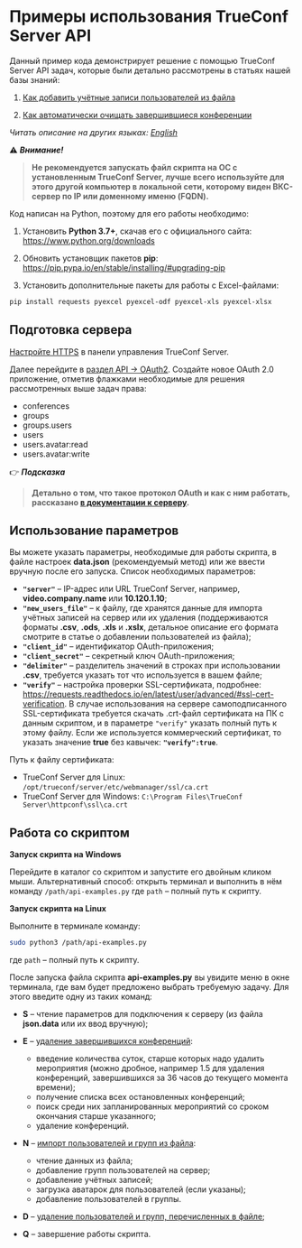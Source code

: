 # Примеры использования TrueConf Server API

Данный пример кода демонстрирует решение с помощью TrueConf Server API задач, которые были детально рассмотрены в статьях нашей базы знаний:

1. [Как добавить учётные записи пользователей из файла](https://trueconf.ru/blog/baza-znaniy/kak-dobavit-uchyotnye-zapisi-polzovatelej-iz-fajla.html)

1. [Как автоматически очищать завершившиеся конференции](https://trueconf.ru/blog/baza-znaniy/kak-avtomaticheski-ochishhat-zavershivshiesya-konferenczii.html)

*Читать описание на других языках: [English](README.md)*

:warning: ***Внимание!***
> **Не рекомендуется запускать файл скрипта на ОС с установленным TrueConf Server, лучше всего используйте для этого другой компьютер в локальной сети, которому виден ВКС-сервер по IP или доменному именю (FQDN).**

Код написан на Python, поэтому для его работы необходимо:

1. Установить **Python 3.7+**, скачав его с официального сайта: https://www.python.org/downloads 

1. Обновить установщик пакетов **pip**: https://pip.pypa.io/en/stable/installing/#upgrading-pip 

1. Установить дополнительные пакеты для работы с Excel-файлами:

```bash
pip install requests pyexcel pyexcel-odf pyexcel-xls pyexcel-xlsx
```

## Подготовка сервера

[Настройте HTTPS](https://trueconf.ru/blog/baza-znaniy/kak-nastroit-webrtc-konferentsii-v-chrome.html#_HTTPS) в панели управления TrueConf Server.

Далее перейдите в [раздел API → OAuth2](https://docs.trueconf.com/server/admin/web-config#oauth2). Создайте новое OAuth 2.0 приложение, отметив флажками необходимые для решения рассмотренных выше задач права:

- conferences
- groups
- groups.users
- users
- users.avatar:read
- users.avatar:write

:point_right: ***Подсказка***
> **Детально о том, что такое протокол OAuth и как с ним работать, рассказано [в документации к серверу](https://docs.trueconf.com/server/admin/web-config#oauth2).**

## Использование параметров

Вы можете указать параметры, необходимые для работы скрипта, в файле настроек **data.json** (рекомендуемый метод) или же ввести вручную после его запуска. Список необходимых параметров:

- **`"server"`** – IP-адрес или URL TrueConf Server, например, **video.company.name** или **10.120.1.10**;
- **`"new_users_file"`** – к файлу, где хранятся данные для импорта учётных записей на сервер или их удаления (поддерживаются форматы **.csv**, **.ods**, **.xls** и **.xslx**, детальное описание его формата смотрите в статье о добавлении пользователей из файла);
- **`"client_id"`** – идентификатор OAuth-приложения;
- **`"client_secret"`** – секретный ключ OAuth-приложения;
- **`"delimiter"`** – разделитель значений в строках при использовании **.csv**, требуется указать тот что используется в вашем файле;
- **`"verify"`** – настройка проверки SSL-сертификата, подробнее: https://requests.readthedocs.io/en/latest/user/advanced/#ssl-cert-verification. В случае использования на сервере самоподписанного SSL-сертификата требуется скачать .crt-файл сертификата на ПК с данным скриптом, и в параметре `"verify"` указать полный путь к этому файлу. Если же используется коммерческий сертификат, то указать значение **true** без кавычек: **`"verify":true`**.

Путь к файлу сертификата:
- TrueConf Server для Linux: `/opt/trueconf/server/etc/webmanager/ssl/ca.crt`
- TrueConf Server для Windows: `C:\Program Files\TrueConf Server\httpconf\ssl\ca.crt`

## Работа со скриптом

**Запуск скрипта на Windows**

Перейдите в каталог со скриптом и запустите его двойным кликом мыши. Альтернативный способ: открыть терминал и выполнить в нём команду `/path/api-examples.py` где `path` – полный путь к скрипту.

**Запуск скрипта на Linux**

Выполните в терминале команду:

```bash
sudo python3 /path/api-examples.py
```

где `path` – полный путь к скрипту.

После запуска файла скрипта **api-examples.py** вы увидите меню в окне терминала, где вам будет предложено выбрать требуемую задачу. Для этого введите одну из таких команд:

- **S** – чтение параметров для подключения к серверу (из файла **json.data** или их ввод вручную);

- **E** – [удаление завершившихся конференций](https://trueconf.ru/blog/baza-znaniy/kak-avtomaticheski-ochishhat-zavershivshiesya-konferenczii.html):
  - введение количества суток, старше которых надо удалить мероприятия (можно дробное, например 1.5 для удаления конференций, завершившихся за 36 часов до текущего момента времени);
  - получение списка всех остановленных конференций;
  - поиск среди них запланированных мероприятий со сроком окончания старше указанного;
  - удаление конференций.

- **N** – [импорт пользователей и групп из файла](https://trueconf.ru/blog/baza-znaniy/kak-dobavit-uchyotnye-zapisi-polzovatelej-iz-fajla.html):
  - чтение данных из файла;
  - добавление групп пользователей на сервер;
  - добавление учётных записей;
  - загрузка аватарок для пользователей (если указаны);
  - добавление пользователей в группы.

- **D** – [удаление пользователей и групп, перечисленных в файле](https://trueconf.ru/blog/baza-znaniy/kak-dobavit-uchyotnye-zapisi-polzovatelej-iz-fajla.html#i-2);

- **Q** – завершение работы скрипта.
